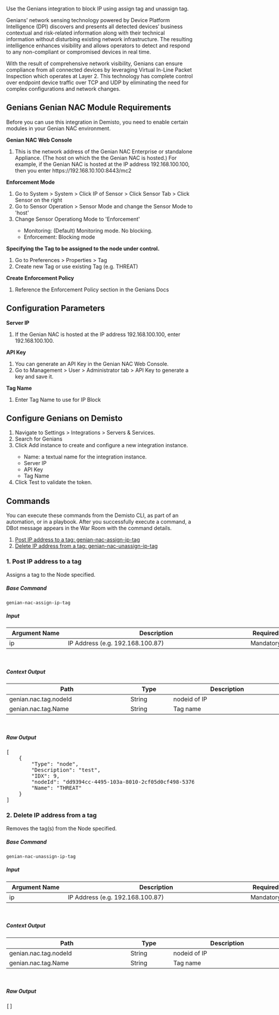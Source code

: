 <!-- HTML_DOC -->
<div class="cl-preview-section">
<p>Use the Genians integration to block IP using assign tag and unassign tag.</p>
</div>

<div class="cl-preview-section">
<p>Genians’ network sensing technology powered by Device Platform Intelligence (DPI) discovers and presents all detected devices’ business contextual and risk-related information along with their technical information without disturbing existing network infrastructure. The resulting intelligence enhances visibility and allows operators to detect and respond to any non-compliant or compromised devices in real time.</p>
<p>With the result of comprehensive network visibility, Genians can ensure compliance from all connected devices by leveraging Virtual In-Line Packet Inspection which operates at Layer 2. This technology has complete control over endpoint device traffic over TCP and UDP by eliminating the need for complex configurations and network changes.</p>
</div>

<div class="cl-preview-section">
<h2>Genians Genian NAC Module Requirements</h2>
<p>Before you can use this integration in Demisto, you need to enable certain modules in your Genian NAC environment.</p>
<p><strong>Genian NAC Web Console</strong></p>
<ol>
<li>This is the network address of the Genian NAC Enterprise or standalone Appliance. (The host on which the the Genian NAC is hosted.) For example, if the Genian NAC is hosted at the IP address 192.168.100.100, then you enter https://192.168.10.100:8443/mc2 </li>
</ol>
<p><strong>Enforcement Mode</strong></p>
<ol>
<li>Go to System > System > Click IP of Sensor > Click Sensor Tab > Click Sensor on the right</li>
<li>Go to Sensor Operation > Sensor Mode and change the Sensor Mode to 'host'</li>
<li>Change Sensor Operationg Mode to 'Enforcement'</li>
<ul>
<li>Monitoring: (Default) Monitoring mode. No blocking.</li>
<li>Enforcement: Blocking mode</li>
</ul>
</ol>
<p><strong>Specifying the Tag to be assigned to the node under control.</strong></p>
<ol>
<li>Go to Preferences > Properties > Tag</li>
<li>Create new Tag or use existing Tag (e.g. THREAT)</li>
</ol>
<p><strong>Create Enforcement Policy</strong></p>
<ol>
<li>Reference the Enforcement Policy section in the Genians Docs</li>
</ol>
</div>

<div class="cl-preview-section">
<h2>Configuration Parameters</h2>
<p><strong>Server IP</strong></p>
<ol>
<li>If the Genian NAC is hosted at the IP address 192.168.100.100, enter 192.168.100.100.</li>
</ol>
<p><strong>API Key</strong></p>
<ol>
<li>You can generate an API Key in the Genian NAC Web Console.</li>
<li>Go to Management > User > Administrator tab > API Key to generate a key and save it.</li>
</ol>
<p><strong>Tag Name</strong></p>
<ol>
<li>Enter Tag Name to use for IP Block</li>
</ol>
</div>

<div class="cl-preview-section">
<h2>Configure Genians on Demisto</h2>
<ol>
<li>Navigate to Settings > Integrations > Servers & Services.</li>
<li>Search for Genians</li>
<li>Click Add instance to create and configure a new integration instance.</li>
<ul>
<li>Name: a textual name for the integration instance.</li>
<li>Server IP</li>
<li>API Key</li>
<li>Tag Name</li>
</ul>
<li>Click Test to validate the token.</li>
</ol>
</div>

<div class="cl-preview-section">
<h2>Commands</h2>
<p>You can execute these commands from the Demisto CLI, as part of an automation, or in a playbook. After you successfully execute a command, a DBot message appears in the War Room with the command details.</p>
<ol>
<li><a href="#Post IP address to a tag" target="_self">Post IP address to a tag: genian-nac-assign-ip-tag</a></li>
<li><a href="#Delete IP address from a tag" target="_self">Delete IP address from a tag: genian-nac-unassign-ip-tag</a></li>
</ol>
</div>

<div class="cl-preview-section">
<h3 id="Post IP address to a tag">1. Post IP address to a tag</h3>
<p>Assigns a tag to the Node specified.</p>
<h5>Base Command</h5>
<p><code>genian-nac-assign-ip-tag</code></p>
<h5>Input</h5>
<table style="width: 745px;">
<thead>
<tr>
<th style="width: 150px;"><strong>Argument Name</strong></th>
<th style="width: 520px;"><strong>Description</strong></th>
<th style="width: 70px;"><strong>Required</strong></th>
</tr>
</thead>
<tbody>
<tr>
<td style="width: 150px;">ip</td>
<td style="width: 520px;">IP Address (e.g. 192.168.100.87)</td>
<td style="width: 70px;">Mandatory</td>
</tr>
</tbody>
</table>
<p> </p>
<h5>Context Output</h5>
<table style="width: 745px;">
<thead>
<tr>
<th style="width: 325px;"><strong>Path</strong></th>
<th style="width: 105px;"><strong>Type</strong></th>
<th style="width: 310px;"><strong>Description</strong></th>
</tr>
</thead>
<tbody>
<tr>
<td style="width: 325px;">genian.nac.tag.nodeId</td>
<td style="width: 105px;">String</td>
<td style="width: 310px;">nodeid of IP</td>
</tr>
<tr>
<td style="width: 325px;">genian.nac.tag.Name</td>
<td style="width: 105px;">String</td>
<td style="width: 310px;">Tag name</td>
</tr>
</tbody>
</table>
<p> </p>
<h5>Raw Output</h5>
<pre>
[
    {
        "Type": "node",
        "Description": "test",
        "IDX": 9,
        "nodeId": "dd9394cc-4495-103a-8010-2cf05d0cf498-537696fb",
        "Name": "THREAT"
    }
]
</pre>
</div>

<div class="cl-preview-section">
<h3 id="Delete IP address from a tag">2. Delete IP address from a tag</h3>
<p>Removes the tag(s) from the Node specified.</p>
<h5>Base Command</h5>
<p><code>genian-nac-unassign-ip-tag</code></p>
<h5>Input</h5>
<table style="width: 745px;">
<thead>
<tr>
<th style="width: 150px;"><strong>Argument Name</strong></th>
<th style="width: 520px;"><strong>Description</strong></th>
<th style="width: 70px;"><strong>Required</strong></th>
</tr>
</thead>
<tbody>
<tr>
<td style="width: 150px;">ip</td>
<td style="width: 520px;">IP Address (e.g. 192.168.100.87)</td>
<td style="width: 70px;">Mandatory</td>
</tr>
</tbody>
</table>
<p> </p>
<h5>Context Output</h5>
<table style="width: 745px;">
<thead>
<tr>
<th style="width: 325px;"><strong>Path</strong></th>
<th style="width: 105px;"><strong>Type</strong></th>
<th style="width: 310px;"><strong>Description</strong></th>
</tr>
</thead>
<tbody>
<tr>
<td style="width: 325px;">genian.nac.tag.nodeId</td>
<td style="width: 105px;">String</td>
<td style="width: 310px;">nodeid of IP</td>
</tr>
<tr>
<td style="width: 325px;">genian.nac.tag.Name</td>
<td style="width: 105px;">String</td>
<td style="width: 310px;">Tag name</td>
</tr>
</tbody>
</table>
<p> </p>
<h5>Raw Output</h5>
<pre>
[]
</pre>
</div>
